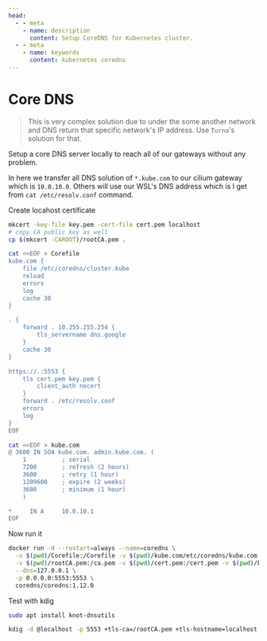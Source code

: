```yaml
---
head:
  - - meta
    - name: description
      content: Setup CoreDNS for Kubernetes cluster.
  - - meta
    - name: keywords
      content: kubernetes coredns
---
```


# Core DNS

> This is very complex solution due to under the some another network and DNS return that specific network's IP address.
> Use `Turna`'s solution for that.

Setup a core DNS server locally to reach all of our gateways without any problem.

In here we transfer all DNS solution of `*.kube.com` to our cilium gateway which is `10.0.10.0`.
Others will use our WSL's DNS address which is I get from `cat /etc/resolv.conf` command.

Create locahost certificate

```sh
mkcert -key-file key.pem -cert-file cert.pem localhost
# copy CA public key as well
cp $(mkcert -CAROOT)/rootCA.pem .
```

```sh
cat <<EOF > Corefile
kube.com {
    file /etc/coredns/cluster.kube
    reload
    errors
    log
    cache 30
}

. {
    forward . 10.255.255.254 {
        tls_servername dns.google
    }
    cache 30
}

https://.:5553 {
    tls cert.pem key.pem {
        client_auth nocert
    }
    forward . /etc/resolv.conf
    errors
    log
}
EOF
```

```sh
cat <<EOF > kube.com
@ 3600 IN SOA kube.com. admin.kube.com. (
    1          ; serial
    7200       ; refresh (2 hours)
    3600       ; retry (1 hour)
    1209600    ; expire (2 weeks)
    3600       ; minimum (1 hour)
    )

*     IN A     10.0.10.1
EOF
```

Now run it

```sh
docker run -d --restart=always --name=coredns \
  -v $(pwd)/Corefile:/Corefile -v $(pwd)/kube.com/etc/coredns/kube.com \
  -v $(pwd)/rootCA.pem:/ca.pem -v $(pwd)/cert.pem:/cert.pem -v $(pwd)/key.pem:/key.pem \
  --dns=127.0.0.1 \
  -p 0.0.0.0:5553:5553 \
  coredns/coredns:1.12.0
```

Test with kdig

```sh
sudo apt install knot-dnsutils
```

```sh
kdig -d @localhost -p 5553 +tls-ca=/rootCA.pem +tls-hostname=localhost wikipedia.org
```
